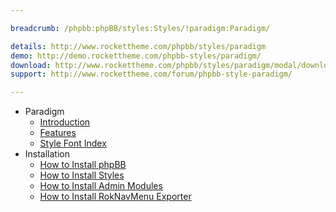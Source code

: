 ```yaml
---

breadcrumb: /phpbb:phpBB/styles:Styles/!paradigm:Paradigm/

details: http://www.rockettheme.com/phpbb/styles/paradigm
demo: http://demo.rockettheme.com/phpbb-styles/paradigm/
download: http://www.rockettheme.com/phpbb/styles/paradigm/modal/downloads
support: http://www.rockettheme.com/forum/phpbb-style-paradigm/

---
```


* Paradigm
	* [Introduction](INDEX.md#introduction)
	* [Features](INDEX.md#features)
    * [Style Font Index](../../../technical_tips/general/font_index.md)
* Installation
	* [How to Install phpBB](../../start/install.md)
	* [How to Install Styles](../../start/styles.md)
	* [How to Install Admin Modules](../../start/styles.md#installing-administrative-modules)
	* [How to Install RokNavMenu Exporter](../../modules/roknavmenu.md)